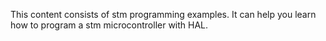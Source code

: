 This content consists of stm programming examples. It can help you learn how to program a stm microcontroller with HAL.
